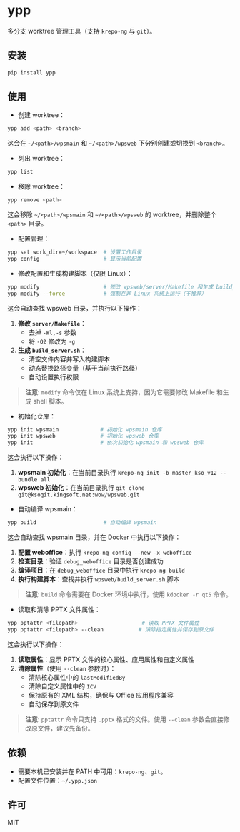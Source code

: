 # ypp

多分支 worktree 管理工具（支持 `krepo-ng` 与 `git`）。

## 安装

```bash
pip install ypp
```

## 使用

- 创建 worktree：

```bash
ypp add <path> <branch>
```

这会在 `~/<path>/wpsmain` 和 `~/<path>/wpsweb` 下分别创建或切换到 `<branch>`。

- 列出 worktree：

```bash
ypp list
```

- 移除 worktree：

```bash
ypp remove <path>
```

这会移除 `~/<path>/wpsmain` 和 `~/<path>/wpsweb` 的 worktree，并删除整个 `<path>` 目录。

- 配置管理：

```bash
ypp set work_dir=~/workspace  # 设置工作目录
ypp config                    # 显示当前配置
```

- 修改配置和生成构建脚本（仅限 Linux）：

```bash
ypp modify                    # 修改 wpsweb/server/Makefile 和生成 build_server.sh
ypp modify --force            # 强制在非 Linux 系统上运行（不推荐）
```

这会自动查找 wpsweb 目录，并执行以下操作：
1. **修改 `server/Makefile`**：
   - 去掉 `-Wl,-s` 参数
   - 将 `-O2` 修改为 `-g`
2. **生成 `build_server.sh`**：
   - 清空文件内容并写入构建脚本
   - 动态替换路径变量（基于当前执行路径）
   - 自动设置执行权限

> **注意**: `modify` 命令仅在 Linux 系统上支持，因为它需要修改 Makefile 和生成 shell 脚本。

- 初始化仓库：

```bash
ypp init wpsmain             # 初始化 wpsmain 仓库
ypp init wpsweb              # 初始化 wpsweb 仓库
ypp init                     # 依次初始化 wpsmain 和 wpsweb 仓库
```

这会执行以下操作：
1. **wpsmain 初始化**：在当前目录执行 `krepo-ng init -b master_kso_v12 --bundle all`
2. **wpsweb 初始化**：在当前目录执行 `git clone git@ksogit.kingsoft.net:wow/wpsweb.git`

- 自动编译 wpsmain：

```bash
ypp build                     # 自动编译 wpsmain
```

这会自动查找 wpsmain 目录，并在 Docker 中执行以下操作：
1. **配置 weboffice**：执行 `krepo-ng config --new -x weboffice`
2. **检查目录**：验证 `debug_weboffice` 目录是否创建成功
3. **编译项目**：在 `debug_weboffice` 目录中执行 `krepo-ng build`
4. **执行构建脚本**：查找并执行 `wpsweb/build_server.sh` 脚本

> **注意**: `build` 命令需要在 Docker 环境中执行，使用 `kdocker -r qt5` 命令。

- 读取和清除 PPTX 文件属性：

```bash
ypp pptattr <filepath>                    # 读取 PPTX 文件属性
ypp pptattr <filepath> --clean           # 清除指定属性并保存到原文件
```

这会执行以下操作：
1. **读取属性**：显示 PPTX 文件的核心属性、应用属性和自定义属性
2. **清除属性**（使用 `--clean` 参数时）：
   - 清除核心属性中的 `lastModifiedBy`
   - 清除自定义属性中的 `ICV`
   - 保持原有的 XML 结构，确保与 Office 应用程序兼容
   - 自动保存到原文件

> **注意**: `pptattr` 命令只支持 `.pptx` 格式的文件。使用 `--clean` 参数会直接修改原文件，建议先备份。

## 依赖

- 需要本机已安装并在 PATH 中可用：`krepo-ng`、`git`。
- 配置文件位置：`~/.ypp.json`

## 许可

MIT